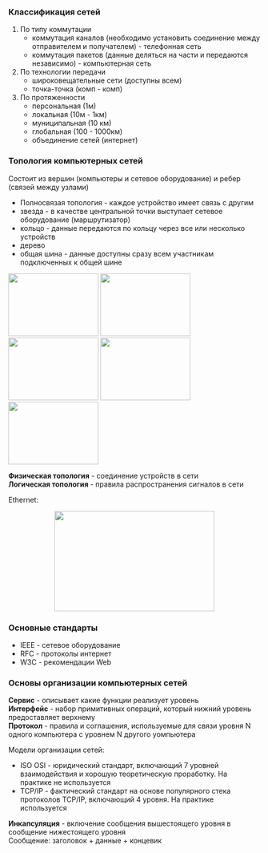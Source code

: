 ### Классификация сетей

1. По типу коммутации
   - коммутация каналов (необходимо установить соединение между отправителем и получателем) - телефонная сеть
   - коммутация пакетов (данные деляться на части и передаются независимо) - компьютерная сеть
2. По технологии передачи
   - широковещательные сети (доступны всем)
   - точка-точка (комп - комп)
3. По протяженности
   - персональная (1м)
   - локальная (10м - 1км)
   - муниципальная (10 км)
   - глобальная (100 - 1000км)
   - объединение сетей (интернет)

### Топология компьютерных сетей
Состоит из вершин (компьютеры и сетевое оборудование) и ребер (связей между узлами)
- Полносвязая топология - каждое устройство имеет связь с другим
- звезда - в качестве центральной точки выступает сетевое оборудование (маршрутизатор)
- кольцо - данные передаются по кольцу через все или несколько устройств
- дерево
- общая шина - данные доступны сразу всем участникам подключенных к общей шине

<div align="left">
  <img width="180" height="125" src="https://github.com/sxexesx/learn-backend/assets/23579498/a804bc80-4830-49b8-bd57-1830fc2a1bef">
  <img width="180" height="125" src="https://github.com/sxexesx/learn-backend/assets/23579498/c6e3e109-2443-4e27-ad2e-5d8d7a227fa9">
  <img width="180" height="125" src="https://github.com/sxexesx/learn-backend/assets/23579498/d3bf6077-d95a-41e0-8b14-4602db38d931">
  <img width="180" height="125" src="https://github.com/sxexesx/learn-backend/assets/23579498/7b92ff64-d773-453f-9368-09cd0ce84c8c">
  <img width="180" height="125" src="https://github.com/sxexesx/learn-backend/assets/23579498/ed0ccb8b-2951-43c2-a142-d2e8edb8cf89">
</div>

**Физическая топология** - соединение устройств в сети  
**Логическая топология** - правила распространения сигналов в сети  

Ethernet:  
<div align="center">
  <img width="320" height="200" src="https://github.com/sxexesx/learn-backend/assets/23579498/8692d186-3749-4fc2-9231-9af454f39c71">
</div>

### Основные стандарты
* IEEE - сетевое оборудование
* RFC - протоколы интернет
* W3C - рекомендации Web

### Основы организации компьютерных сетей
**Сервис** - описывает какие функции реализует уровень  
**Интерфейс** - набор примитивных операций, который нижний уровень предоставляет верхнему  
**Протокол** - правила и соглашения, используемые для связи уровня N одного компьютера с уровнем N другого уомпьютера  

Модели организации сетей:
- ISO OSI - юридический стандарт, включающий 7 уровней взаимодействия и хорошую теоретическую проработку. На практике не используется  
- TCP/IP - фактический стандарт на основе популярного стека протоколов TCP/IP, включающий 4 уровня. На практике используется

**Инкапсуляция** - включение сообщения вышестоящего уровня в сообщение нижестоящего уровня  
Сообщение: заголовок + данные + концевик
